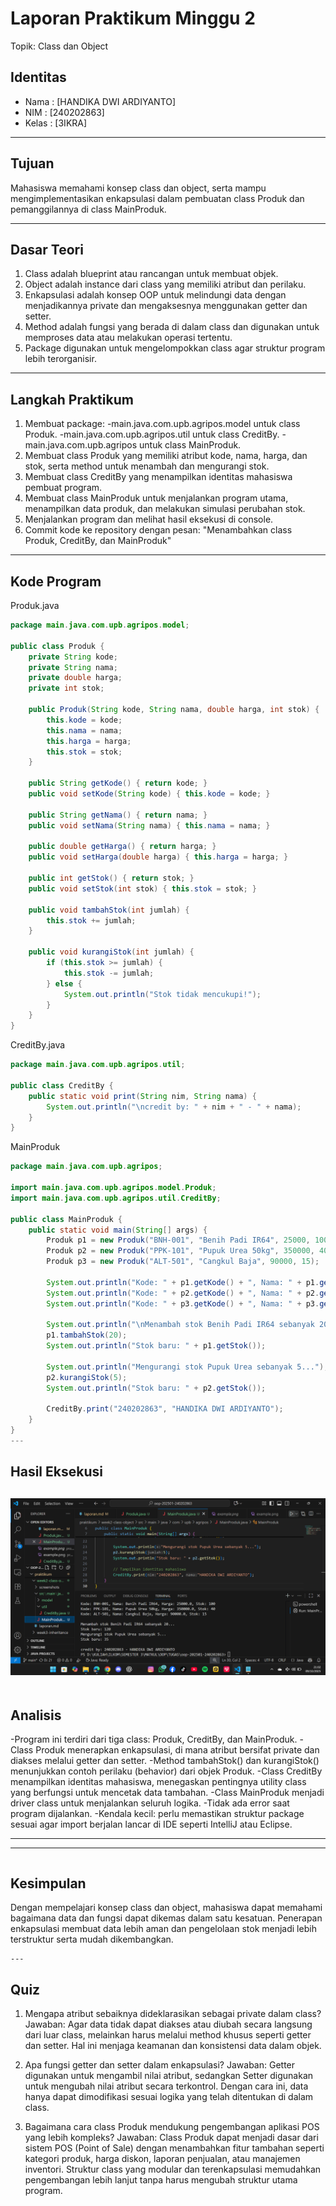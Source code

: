 # Laporan Praktikum Minggu 2
Topik: Class dan Object

## Identitas
- Nama  : [HANDIKA DWI ARDIYANTO]
- NIM   : [240202863]
- Kelas : [3IKRA]

---

## Tujuan
Mahasiswa memahami konsep class dan object, serta mampu mengimplementasikan enkapsulasi dalam pembuatan class Produk dan pemanggilannya di class MainProduk.

---

## Dasar Teori
1. Class adalah blueprint atau rancangan untuk membuat objek.
2. Object adalah instance dari class yang memiliki atribut dan perilaku.
3. Enkapsulasi adalah konsep OOP untuk melindungi data dengan menjadikannya private dan mengaksesnya menggunakan getter dan setter.
4. Method adalah fungsi yang berada di dalam class dan digunakan untuk memproses data atau melakukan operasi tertentu.
5. Package digunakan untuk mengelompokkan class agar struktur program lebih terorganisir.

---

## Langkah Praktikum
1. Membuat package:
   -main.java.com.upb.agripos.model untuk class Produk.
   -main.java.com.upb.agripos.util untuk class CreditBy.
   -main.java.com.upb.agripos untuk class MainProduk.
2. Membuat class Produk yang memiliki atribut kode, nama, harga, dan stok, serta method untuk menambah dan mengurangi stok.
3. Membuat class CreditBy yang menampilkan identitas mahasiswa pembuat program.
4. Membuat class MainProduk untuk menjalankan program utama, menampilkan data produk, dan melakukan simulasi perubahan stok.
5. Menjalankan program dan melihat hasil eksekusi di console.
6. Commit kode ke repository dengan pesan:
"Menambahkan class Produk, CreditBy, dan MainProduk"

---

## Kode Program  
Produk.java
```java
package main.java.com.upb.agripos.model;

public class Produk {
    private String kode;
    private String nama;
    private double harga;
    private int stok;

    public Produk(String kode, String nama, double harga, int stok) {
        this.kode = kode;
        this.nama = nama;
        this.harga = harga;
        this.stok = stok;
    }

    public String getKode() { return kode; }
    public void setKode(String kode) { this.kode = kode; }

    public String getNama() { return nama; }
    public void setNama(String nama) { this.nama = nama; }

    public double getHarga() { return harga; }
    public void setHarga(double harga) { this.harga = harga; }

    public int getStok() { return stok; }
    public void setStok(int stok) { this.stok = stok; }

    public void tambahStok(int jumlah) {
        this.stok += jumlah;
    }

    public void kurangiStok(int jumlah) {
        if (this.stok >= jumlah) {
            this.stok -= jumlah;
        } else {
            System.out.println("Stok tidak mencukupi!");
        }
    }
}
```
CreditBy.java
```java
package main.java.com.upb.agripos.util;

public class CreditBy {
    public static void print(String nim, String nama) {
        System.out.println("\ncredit by: " + nim + " - " + nama);
    }
}
```
MainProduk
```java
package main.java.com.upb.agripos;

import main.java.com.upb.agripos.model.Produk;
import main.java.com.upb.agripos.util.CreditBy;

public class MainProduk {
    public static void main(String[] args) {
        Produk p1 = new Produk("BNH-001", "Benih Padi IR64", 25000, 100);
        Produk p2 = new Produk("PPK-101", "Pupuk Urea 50kg", 350000, 40);
        Produk p3 = new Produk("ALT-501", "Cangkul Baja", 90000, 15);

        System.out.println("Kode: " + p1.getKode() + ", Nama: " + p1.getNama() + ", Harga: " + p1.getHarga() + ", Stok: " + p1.getStok());
        System.out.println("Kode: " + p2.getKode() + ", Nama: " + p2.getNama() + ", Harga: " + p2.getHarga() + ", Stok: " + p2.getStok());
        System.out.println("Kode: " + p3.getKode() + ", Nama: " + p3.getNama() + ", Harga: " + p3.getHarga() + ", Stok: " + p3.getStok());

        System.out.println("\nMenambah stok Benih Padi IR64 sebanyak 20...");
        p1.tambahStok(20);
        System.out.println("Stok baru: " + p1.getStok());

        System.out.println("Mengurangi stok Pupuk Urea sebanyak 5...");
        p2.kurangiStok(5);
        System.out.println("Stok baru: " + p2.getStok());

        CreditBy.print("240202863", "HANDIKA DWI ARDIYANTO");
    }
}
---
```
## Hasil Eksekusi
![Screenshot hasil](/praktikum/week2-class-object/screenshots/Screenshot%202025-10-09%20210230.png)
---
```
```
## Analisis
-Program ini terdiri dari tiga class: Produk, CreditBy, dan MainProduk.
-Class Produk menerapkan enkapsulasi, di mana atribut bersifat private dan diakses melalui getter dan setter.
-Method tambahStok() dan kurangiStok() menunjukkan contoh perilaku (behavior) dari objek Produk.
-Class CreditBy menampilkan identitas mahasiswa, menegaskan pentingnya utility class yang berfungsi untuk mencetak data tambahan.
-Class MainProduk menjadi driver class untuk menjalankan seluruh logika.
-Tidak ada error saat program dijalankan.
-Kendala kecil: perlu memastikan struktur package sesuai agar import berjalan lancar di IDE seperti IntelliJ atau Eclipse.

---

---
```
```
## Kesimpulan
Dengan mempelajari konsep class dan object, mahasiswa dapat memahami bagaimana data dan fungsi dapat dikemas dalam satu kesatuan.
Penerapan enkapsulasi membuat data lebih aman dan pengelolaan stok menjadi lebih terstruktur serta mudah dikembangkan.
```
---
```
## Quiz
1. Mengapa atribut sebaiknya dideklarasikan sebagai private dalam class?
Jawaban:
Agar data tidak dapat diakses atau diubah secara langsung dari luar class, melainkan harus melalui method khusus seperti getter dan setter.
Hal ini menjaga keamanan dan konsistensi data dalam objek.

2. Apa fungsi getter dan setter dalam enkapsulasi?
Jawaban:
Getter digunakan untuk mengambil nilai atribut, sedangkan Setter digunakan untuk mengubah nilai atribut secara terkontrol.
Dengan cara ini, data hanya dapat dimodifikasi sesuai logika yang telah ditentukan di dalam class.

3. Bagaimana cara class Produk mendukung pengembangan aplikasi POS yang lebih kompleks?
Jawaban:
Class Produk dapat menjadi dasar dari sistem POS (Point of Sale) dengan menambahkan fitur tambahan seperti kategori produk, harga diskon, laporan penjualan, atau manajemen inventori.
Struktur class yang modular dan terenkapsulasi memudahkan pengembangan lebih lanjut tanpa harus mengubah struktur utama program.

```

